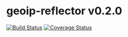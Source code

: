 # geoip-reflector v0.2.0


[![Build Status](https://travis-ci.org/kt3k/geoip-reflector.png?branch=master)](https://travis-ci.org/kt3k/geoip-reflector) [![Coverage Status](https://coveralls.io/repos/kt3k/geoip-reflector/badge.png?branch=master)](https://coveralls.io/r/kt3k/geoip-reflector?branch=master)
